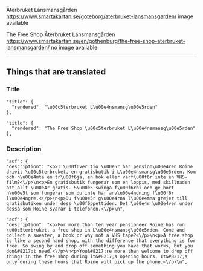 
Återbruket Länsmansgården
https://www.smartakartan.se/goteborg/aterbruket-lansmansgarden/
image available

The Free Shop Återbruket Länsmansgården
https://www.smartakartan.se/en/gothenburg/the-free-shop-aterbruket-lansmansgarden/
no image available

***

## Things that are translated

### Title

```
"title": {
  "rendered": "\u00c5terbruket L\u00e4nsmansg\u00e5rden"
},
```

```
"title": {
  "rendered": "The Free Shop \u00c5terbruket L\u00e4nsmansg\u00e5rden"
},
```

### Description

```
"acf": {
"description": "<p>I \u00f6ver tio \u00e5r har pension\u00e4ren Roine drivit \u00c5terbruket, en gratisbutik i L\u00e4nsmansg\u00e5rden. Kom och h\u00e4mta en tr\u00f6ja, en bok eller varf\u00f6r inte en VHS-film?<\/p>\n<p>En gratisbutik fungerar som en loppis, med skillnaden att allt \u00e4r gratis. S\u00e5 swinga f\u00f6rbi och ge bort n\u00e5t som fungerar som du inte har anv\u00e4ndning f\u00f6r l\u00e4ngre.<\/p>\n<p>Du f\u00e5r g\u00e4rna l\u00e4mna grejer till gratisbutiken under dess \u00f6ppettider. Det \u00e4r \u00e4ven under dessa som Roine svarar i telefonen.<\/p>\n",
```

```
"acf": {
"description": "<p>For more than ten year pensioneer Roine has run \u00c5terbruket, a free shop in L\u00e4nsmansg\u00e5rden. Come and collect a sweater, a book or why not a VHS tape?<\/p>\n<p>A free shop is like a second hand shop, with the difference that everything is for free. So swing by and drop off something you have that works, but you don&#8217;t need.<\/p>\n<p>You&#8217;re more than welcome to drop off things in the free shop during it&#8217;s opening hours. It&#8217;s only during these hours that Roine will pick up the phone.<\/p>\n",
```


